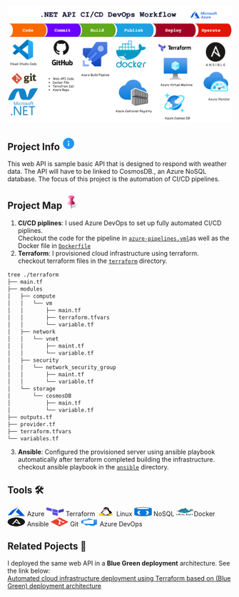 <img src="https://raw.githubusercontent.com/Sufi-Dev/.NET-API-CI-CD-Workflow/main/weatherapi.png" >

## Project Info <img src="https://raw.githubusercontent.com/Sufi-Dev/Sufi-Dev/main/icons/info.gif" width="30" height="30">
This web API is sample basic API that is designed to respond with weather data.
The API will have to be linked to CosmosDB., an Azure NoSQL database. The focus of this project is the automation of CI/CD pipelines.

## Project Map <img src="https://raw.githubusercontent.com/Sufi-Dev/Sufi-Dev/main/icons/map.png" width="30" height="30">
1) **CI/CD piplines**: I used Azure DevOps to set up fully automated CI/CD piplines.<br>
   Checkout the code for the pipeline in [`azure-pipelines.yml`](https://github.com/Sufi-Dev/.NET-API-CI-CD-Workflow/blob/main/Continous%20Integration/azure-pipelines.yml)as well as the Docker file in [`Dockerfile`](https://github.com/Sufi-Dev/.NET-API-CI-CD-Workflow/blob/main/Continous%20Integration/Dockerfile)<br>
2) **Terraform**: I provisioned cloud infrastructure using terraform.<br>
checkout terraform files in the [`terraform`](https://github.com/Sufi-Dev/.NET-API-CI-CD-Workflow/tree/main/Infrastructure%20as%20Code/terraform) directory.
```
tree ./terraform 
├── main.tf
├── modules
│   ├── compute
│   │   └── vm
│   │       ├── main.tf
│   │       ├── terraform.tfvars
│   │       └── variable.tf
│   ├── network
│   │   └── vnet
│   │       ├── maint.tf
│   │       └── variable.tf
│   ├── security
│   │   └── network_security_group
│   │       ├── maint.tf
│   │       └── variable.tf
│   └── storage
│       └── cosmosDB
│           ├── main.tf
│           └── variable.tf
├── outputs.tf
├── provider.tf
├── terraform.tfvars
└── variables.tf
```
3) **Ansible**: Configured the provisioned server using ansible playbook automatically after terraform completed building the infrastructure.
checkout ansible playbook in the [`ansible`](https://github.com/Sufi-Dev/.NET-API-CI-CD-Workflow/tree/main/Configuration%20Management/ansible) directory.

## Tools 🛠
<img src="https://raw.githubusercontent.com/Sufi-Dev/Sufi-Dev/main/icons/azure.svg" alt="azure" width="40" height="20"/> Azure
<img src="https://raw.githubusercontent.com/Sufi-Dev/Sufi-Dev/main/icons/terraform.svg" alt="azure" width="40" height="20"/> Terraform
<img src="https://raw.githubusercontent.com/Sufi-Dev/Sufi-Dev/main/icons/linux.svg" alt="linux" width="40" height="20"/> Linux 
<img src="https://raw.githubusercontent.com/Sufi-Dev/Sufi-Dev/main/icons/nosql.svg" alt="azure" width="40" height="20"/> NoSQL
<img src="https://raw.githubusercontent.com/devicons/devicon/master/icons/docker/docker-original-wordmark.svg" alt="docker" width="40" height="20"/>Docker
<img src="https://raw.githubusercontent.com/Sufi-Dev/Sufi-Dev/main/icons/ansible.svg" width="40" height="20" /> Ansible
<img src="https://raw.githubusercontent.com/Sufi-Dev/Sufi-Dev/main/icons/git.svg" width="40" height="20" /> Git
<img src="https://raw.githubusercontent.com/Sufi-Dev/Sufi-Dev/main/icons/AzureDevOps.svg" width="40" height="20" /> Azure DevOps 

## Related Pojects 🔗
I deployed the same web API in a **Blue Green deployment** architecture. See the link below:<br>
[Automated cloud infrastructure deployment using Terraform based on (Blue Green) deployment architecture](https://github.com/Sufi-Dev/Blue-Green-Deployment)



